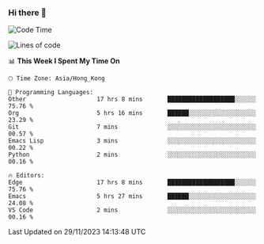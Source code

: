 ### Hi there 👋

<!--
**nicehiro/nicehiro** is a ✨ _special_ ✨ repository because its `README.md` (this file) appears on your GitHub profile.

Here are some ideas to get you started:

- 🔭 I’m currently working on ...
- 🌱 I’m currently learning ...
- 👯 I’m looking to collaborate on ...
- 🤔 I’m looking for help with ...
- 💬 Ask me about ...
- 📫 How to reach me: ...
- 😄 Pronouns: ...
- ⚡ Fun fact: ...
-->

<!--START_SECTION:waka-->
![Code Time](http://img.shields.io/badge/Code%20Time-108%20hrs%205%20mins-blue)

![Lines of code](https://img.shields.io/badge/From%20Hello%20World%20I%27ve%20Written-2.6%20million%20lines%20of%20code-blue)

📊 **This Week I Spent My Time On** 

```text
🕑︎ Time Zone: Asia/Hong_Kong

💬 Programming Languages: 
Other                    17 hrs 8 mins       ███████████████████░░░░░░   75.76 % 
Org                      5 hrs 16 mins       ██████░░░░░░░░░░░░░░░░░░░   23.29 % 
Git                      7 mins              ░░░░░░░░░░░░░░░░░░░░░░░░░   00.57 % 
Emacs Lisp               3 mins              ░░░░░░░░░░░░░░░░░░░░░░░░░   00.22 % 
Python                   2 mins              ░░░░░░░░░░░░░░░░░░░░░░░░░   00.16 % 

🔥 Editors: 
Edge                     17 hrs 8 mins       ███████████████████░░░░░░   75.76 % 
Emacs                    5 hrs 27 mins       ██████░░░░░░░░░░░░░░░░░░░   24.08 % 
VS Code                  2 mins              ░░░░░░░░░░░░░░░░░░░░░░░░░   00.16 % 
```


 Last Updated on 29/11/2023 14:13:48 UTC
<!--END_SECTION:waka-->
